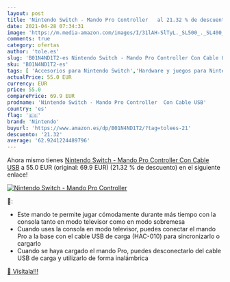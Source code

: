 ```yaml
---
layout: post
title: 'Nintendo Switch - Mando Pro Controller   al 21.32 % de descuento'
date: 2021-04-28 07:34:31
image: 'https://m.media-amazon.com/images/I/31lAH-SlTyL._SL500_._SL400_.jpg'
comments: true
category: ofertas
author: 'tole.es'
slug: 'B01N4ND1T2-es Nintendo Switch - Mando Pro Controller Con Cable USB'
sku: 'B01N4ND1T2-es'
tags: [ 'Accesorios para Nintendo Switch','Hardware y juegos para Nintendo Switch','Mandos para Nintendo Switch','Videojuegos','nintendo', ]
actualPrice: 55.0 EUR
currency: EUR
price: 55.0
comparePrice: 69.9 EUR
prodname: 'Nintendo Switch - Mando Pro Controller  Con Cable USB'
country: 'es'
flag: '🇪🇸'
brand: 'Nintendo'
buyurl: 'https://www.amazon.es/dp/B01N4ND1T2/?tag=tolees-21'
descuento: '21.32'
average: '62.9241224489796'
---
```


Ahora mismo tienes [Nintendo Switch - Mando Pro Controller  Con Cable USB](https://www.amazon.es/dp/B01N4ND1T2/?tag=tolees-21) a 55.0 EUR (original: 69.9 EUR) (21.32 %  de descuento) en el siguiente enlace!

[![Nintendo Switch - Mando Pro Controller  ](https://m.media-amazon.com/images/I/31lAH-SlTyL._SL500_._SL400_.jpg)](https://www.amazon.es/dp/B01N4ND1T2/?tag=tolees-21)

🔎:

- Este mando te permite jugar cómodamente durante más tiempo con la consola tanto en modo televisor como en modo sobremesa
- Cuando uses la consola en modo televisor, puedes conectar el mando Pro a la base con el cable USB de carga (HAC-010) para sincronizarlo o cargarlo
- Cuando se haya cargado el mando Pro, puedes desconectarlo del cable USB de carga y utilizarlo de forma inalámbrica

[🛒 Visítala!!!](https://www.amazon.es/dp/B01N4ND1T2/?tag=tolees-21)
